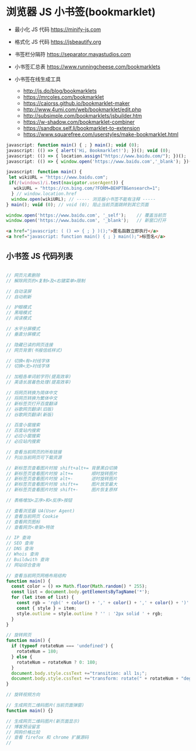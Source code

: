 # 浏览器 JS 小书签(bookmarklet)

- 最小化 JS 代码 https://minify-js.com
- 格式化 JS 代码 https://jsbeautify.org

- 书签栏分隔符 https://separator.mayastudios.com
- 小书签汇总表 https://www.runningcheese.com/bookmarklets
- 小书签在线生成工具
  * http://js.do/blog/bookmarklets
  * https://mrcoles.com/bookmarklet
  * https://caiorss.github.io/bookmarklet-maker
  * http://www.4umi.com/web/bookmarklet/edit.php
  * http://subsimple.com/bookmarklets/jsbuilder.htm
  * https://w-shadow.com/bookmarklet-combiner
  * https://sandbox.self.li/bookmarklet-to-extension
  * https://www.squarefree.com/userstyles/make-bookmarklet.html

```js
javascript: function main() { ; } main(); void (0);
javascript: (() => { alert('Hi, Bookmarklet!'); })(); void (0);
javascript: (() => { location.assign("https://www.baidu.com/"); })();
javascript: (() => { window.open('https://www.baidu.com','_blank'); })();

javascript: function main() {
 let wikiURL = "https://www.baidu.com";
 if(/(windows)/i.test(navigator.userAgent)) {
   wikiURL = "https://cn.bing.com/?FORM=BEHPTB&ensearch=1";
  } // window.location.href
  window.open(wikiURL); // ----- 浏览器小书签不能有注释 -----
} main(); void (0); // void (0); 阻止当前页面跳转到其它页面

window.open('https://www.baidu.com', '_self');    // 覆盖当前页
window.open('https://www.baidu.com', '_blank');   // 新窗口打开
```

<!--
function main() { ... }
javascript:(()=>{ ... })();

浏览器 Edge 和 Chrome 的数据通用
书签数据：path/to/User Data/Default/Bookmarks
书签图标：path/to/User Data/Default/Favicons
历史记录：path/to/User Data/Default/History
搜索引擎：path/to/User Data/Default/Web Data
-->

```html
<a href="javascript: ( () => { ; } )();">匿名函数立即执行</a>
<a href="javascript: function main() { ; } main();">标签名</a>
```

## 小书签 JS 代码列表

```js

// 网页元素删除
// 解除网页的<复制>及<右键菜单>限制

// 自动滚屏
// 自动刷新

// 护眼模式
// 黑暗模式
// 阅读模式

// 水平分屏模式
// 垂直分屏模式

// 隐藏已读的网页连接
// 网页背景(书报信纸样式)

// 切换<有>衬线字体
// 切换<无>衬线字体

// 加粗各单词前字符(提高效率)
// 英语长居着色处理(提高效率)

// 将网页转换为简体中文
// 将网页转换为繁体中文
// 新标签页打开百度翻译
// 谷歌网页翻译(旧版)
// 谷歌网页翻译(新版)

// 百度小窗搜索
// 百度站内搜索
// 必应小窗搜索
// 必应站内搜索

// 查看当前网页的所有链接
// 列出当前网页可下载资源

// 新标签页查看图片时按 shift+alt+= 背景黑白切换
// 新标签页查看图片时按 alt+=       顺时旋转图片
// 新标签页查看图片时按 alt+-       逆时旋转图片
// 新标签页查看图片时按 shift+=     图片放至最大
// 新标签页查看图片时按 shift+-     图片恢复原样

// 表格增加<正序>和<反序>按钮

// 查看浏览器 UA(User Agent)
// 查看当前网页 Cookie
// 查看网页图标
// 查看网页<骨架>特效

// IP 查询
// SEO 查询
// DNS 查询
// Whois 查询
// Buildwith 查询
// 网站综合查询

// 查看当前网页网格布局结构
function main() {
  const color = () => Math.floor(Math.random() * 255);
  const list = document.body.getElementsByTagName('*');
  for (let item of list) {
    const rgb = 'rgb(' + color() + ',' + color() + ',' + color() + ')';
    const { style } = item;
    style.outline = style.outline ? '' : '2px solid ' + rgb;
  }
}

// 旋转网页
function main() {
  if (typeof rotateNum === 'undefined') {
    rotateNum = 180;
  } else {
    rotateNum = rotateNum ? 0: 180;
  }
  document.body.style.cssText +="transition: all 1s;";
  document.body.style.cssText +="transform: rotate(" + rotateNum + "deg);";
}

// 旋转视频方向

// 生成网页二维码图片(当前页面弹窗)
function main() {}

// 生成网页二维码图片(新页面显示)
// 博客预设留言
// 网购价格比较
// 查看 firefox 和 chrome 扩展源码
//
```
